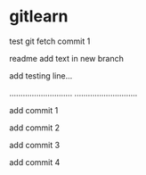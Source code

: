 # gitlearn

test git fetch commit 1

readme add text in new branch

add testing line...

............................
............................

add commit 1  

add commit 2

add commit 3

add commit 4
